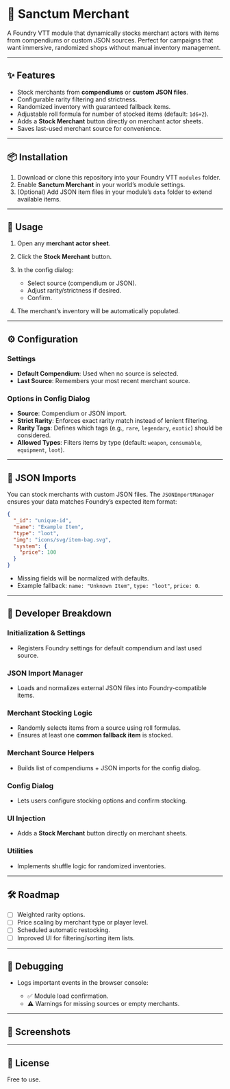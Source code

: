 # 🛒 Sanctum Merchant

A Foundry VTT module that dynamically stocks merchant actors with items from compendiums or custom JSON sources. Perfect for campaigns that want immersive, randomized shops without manual inventory management.

---

## ✨ Features

* Stock merchants from **compendiums** or **custom JSON files**.
* Configurable rarity filtering and strictness.
* Randomized inventory with guaranteed fallback items.
* Adjustable roll formula for number of stocked items (default: `1d6+2`).
* Adds a **Stock Merchant** button directly on merchant actor sheets.
* Saves last-used merchant source for convenience.

---

## 📦 Installation

1. Download or clone this repository into your Foundry VTT `modules` folder.
2. Enable **Sanctum Merchant** in your world’s module settings.
3. (Optional) Add JSON item files in your module’s `data` folder to extend available items.

---

## 🚀 Usage

1. Open any **merchant actor sheet**.
2. Click the **Stock Merchant** button.
3. In the config dialog:

   * Select source (compendium or JSON).
   * Adjust rarity/strictness if desired.
   * Confirm.
4. The merchant’s inventory will be automatically populated.

---

## ⚙️ Configuration

### Settings

* **Default Compendium**: Used when no source is selected.
* **Last Source**: Remembers your most recent merchant source.

### Options in Config Dialog

* **Source**: Compendium or JSON import.
* **Strict Rarity**: Enforces exact rarity match instead of lenient filtering.
* **Rarity Tags**: Defines which tags (e.g., `rare`, `legendary`, `exotic`) should be considered.
* **Allowed Types**: Filters items by type (default: `weapon`, `consumable`, `equipment`, `loot`).

---

## 📂 JSON Imports

You can stock merchants with custom JSON files. The `JSONImportManager` ensures your data matches Foundry’s expected item format:

```json
{
  "_id": "unique-id",
  "name": "Example Item",
  "type": "loot",
  "img": "icons/svg/item-bag.svg",
  "system": {
    "price": 100
  }
}
```

* Missing fields will be normalized with defaults.
* Example fallback: `name: "Unknown Item"`, `type: "loot"`, `price: 0`.

---

## 🔧 Developer Breakdown

### Initialization & Settings

* Registers Foundry settings for default compendium and last used source.

### JSON Import Manager

* Loads and normalizes external JSON files into Foundry-compatible items.

### Merchant Stocking Logic

* Randomly selects items from a source using roll formulas.
* Ensures at least one **common fallback item** is stocked.

### Merchant Source Helpers

* Builds list of compendiums + JSON imports for the config dialog.

### Config Dialog

* Lets users configure stocking options and confirm stocking.

### UI Injection

* Adds a **Stock Merchant** button directly on merchant sheets.

### Utilities

* Implements shuffle logic for randomized inventories.

---

## 🛠️ Roadmap

* [ ] Weighted rarity options.
* [ ] Price scaling by merchant type or player level.
* [ ] Scheduled automatic restocking.
* [ ] Improved UI for filtering/sorting item lists.

---

## 🐞 Debugging

* Logs important events in the browser console:

  * ✅ Module load confirmation.
  * ⚠️ Warnings for missing sources or empty merchants.

---

## 📸 Screenshots


---

## 📜 License

Free to use.
